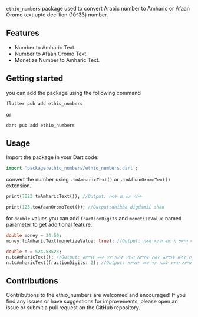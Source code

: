 `ethio_numbers` package used to convert Arabic number to Amharic or Afaan Oromo text upto decillion (10^33) number.

## Features

* Number to Amharic Text.
* Number to Afaan Oromo Text.
* Monetize Number to Amharic Text.

## Getting started
you can add the package using the following command

```
flutter pub add ethio_numbers
```
or

```
dart pub add ethio_numbers
```


## Usage
Import the package in your Dart code:
```dart
import 'package:ethio_numbers/ethio_numbers.dart';
```
convert the number using `.toAmharicText()` or `.toAfaanOromoText()` extension.


```dart
print(7023.toAmharicText()); //Output: ሰባት ሺ ሀያ ሶስት

print(125.toAfaanOromoText()); //Output:dhibba digdamii shan


```

for `double` values you can add `fractionDigits` and `monetizeValue` named parameter to get additional feature.

```dart
double money = 34.50;
money.toAmharicText(monetizeValue: true); //Output: ሰላሳ አራት ብር ከ ሃምሳ ሳንቲም

double n = 524.53523;
n.toAmharicText(); //Output: አምስት መቶ ሃያ አራት ነጥብ አምስት ሶስት አምስት ሁለት ሶስት
n.toAmharicText(fractionDigits: 2); //Output: አምስት መቶ ሃያ አራት ነጥብ አምስት አራት

```

## Contributions

Contributions to the ethio_numbers are welcomed and encouraged! If you find any issues or have suggestions for improvements, please open an issue or submit a pull request on the GitHub repository.

